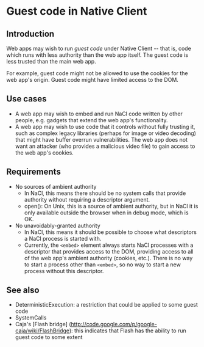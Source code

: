 # Guest code in Native Client

## Introduction

Web apps may wish to run _guest code_ under Native Client -- that is, code which
runs with less authority than the web app itself. The guest code is less trusted
than the main web app.

For example, guest code might not be allowed to use the cookies for the web
app's origin. Guest code might have limited access to the DOM.

## Use cases

*   A web app may wish to embed and run NaCl code written by other people, e.g.
    gadgets that extend the web app's functionality.
*   A web app may wish to use code that it controls without fully trusting it,
    such as complex legacy libraries (perhaps for image or video decoding) that
    might have buffer overrun vulnerabilities. The web app does not want an
    attacker (who provides a malicious video file) to gain access to the web
    app's cookies.

## Requirements

*   No sources of ambient authority
    *   In NaCl, this means there should be no system calls that provide
        authority without requiring a descriptor argument.
    *   open(): On Unix, this is a source of ambient authority, but in NaCl it
        is only available outside the browser when in debug mode, which is OK.
*   No unavoidably-granted authority
    *   In NaCl, this means it should be possible to choose what descriptors a
        NaCl process is started with.
    *   Currently, the `<embed>` element always starts NaCl processes with a
        descriptor that provides access to the DOM, providing access to all of
        the web app's ambient authority (cookies, etc.). There is no way to
        start a process other than `<embed>`, so no way to start a new process
        without this descriptor.

## See also

*   DeterministicExecution: a restriction that could be applied to some guest
    code
*   SystemCalls
*   Caja's [Flash bridge]
    (http://code.google.com/p/google-caja/wiki/FlashBridge): this indicates that
    Flash has the ability to run guest code to some extent

